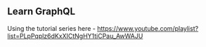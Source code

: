 ## Learn GraphQL
Using the tutorial series here - https://www.youtube.com/playlist?list=PLpPqplz6dKxXICtNgHY1tiCPau_AwWAJU